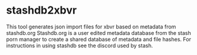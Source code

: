 # stashdb2xbvr
This tool generates json import files for xbvr based on metadata from stashdb.org
Stashdb.org is a user edited metadata database from the stash porn manager to create a shared database of metadata and file hashes.
For instructions in using stashdb see the discord used by stash.


